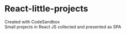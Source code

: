 # React-little-projects
Created with CodeSandbox <br />
Small projects in React JS collected and presented as SPA
